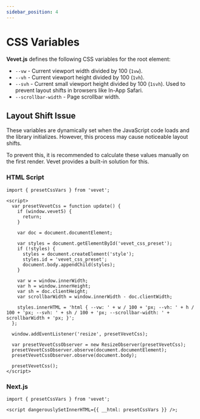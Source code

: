 ```yaml
---
sidebar_position: 4
---
```


# CSS Variables

**Vevet.js** defines the following CSS variables for the root element:

- `--vw` - Current viewport width divided by 100 (`1vw`).
- `--vh` - Current viewport height divided by 100 (`1vh`).
- `--svh` - Current small viewport height divided by 100 (`1svh`). Used to prevent layout shifts in browsers like In-App Safari.
- `--scrollbar-width` - Page scrollbar width.

## Layout Shift Issue

These variables are dynamically set when the JavaScript code loads and the library initializes. However, this process may cause noticeable layout shifts.

To prevent this, it is recommended to calculate these values manually on the first render. Vevet provides a built-in solution for this.

### HTML Script

```tsx
import { presetCssVars } from 'vevet';

<script>
  var presetVevetCss = function update() {
    if (window.vevet5) {
      return;
    }

    var doc = document.documentElement;

    var styles = document.getElementById('vevet_css_preset');
    if (!styles) {
      styles = document.createElement('style');
      styles.id = 'vevet_css_preset';
      document.body.appendChild(styles);
    }

    var w = window.innerWidth;
    var h = window.innerHeight;
    var sh = doc.clientHeight;
    var scrollbarWidth = window.innerWidth - doc.clientWidth;

    styles.innerHTML = 'html { --vw: ' + w / 100 + 'px; --vh: ' + h / 100 + 'px; --svh: ' + sh / 100 + 'px; --scrollbar-width: ' + scrollbarWidth + 'px; }';
  };

  window.addEventListener('resize', presetVevetCss);

  var presetVevetCssObserver = new ResizeObserver(presetVevetCss);
  presetVevetCssObserver.observe(document.documentElement);
  presetVevetCssObserver.observe(document.body);

  presetVevetCss();
</script>
```

### Next.js

```tsx
import { presetCssVars } from 'vevet';

<script dangerouslySetInnerHTML={{ __html: presetCssVars }} />;
```
